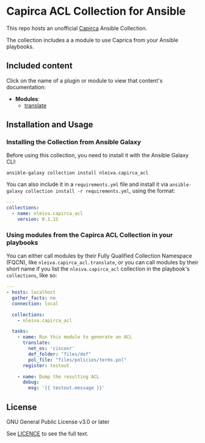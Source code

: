 # Capirca ACL Collection for Ansible

This repo hosts an unofficial [Capirca](https://github.com/google/capirca) Ansible Collection.

The collection includes a a module to use Caprica from your Ansible playbooks.

## Included content

Click on the name of a plugin or module to view that content's documentation:

  - **Modules**:
    - [translate](translate.md)

## Installation and Usage

### Installing the Collection from Ansible Galaxy

Before using this collection, you need to install it with the Ansible Galaxy CLI:

    ansible-galaxy collection install nleiva.capirca_acl

You can also include it in a `requirements.yml` file and install it via `ansible-galaxy collection install -r requirements.yml`, using the format:

```yaml
---
collections:
  - name: nleiva.capirca_acl
    version: 0.1.1S
```

### Using modules from the Capirca ACL Collection in your playbooks

You can either call modules by their Fully Qualified Collection Namespace (FQCN), like `nleiva.capirca_acl.translate`, or you can call modules by their short name if you list the `nleiva.capirca_acl` collection in the playbook's `collections`, like so:

```yaml
---
- hosts: localhost
  gather_facts: no
  connection: local

  collections:
    - nleiva.capirca_acl

  tasks:
    - name: Run this module to generate an ACL
      translate:
        net_os: 'ciscoxr'
        def_folder: "files/def"
        pol_file: "files/policies/terms.pol"
      register: testout

    - name: Dump the resulting ACL
      debug:
        msg: '{{ testout.message }}'
```

## License

GNU General Public License v3.0 or later

See [LICENCE](LICENSE) to see the full text.